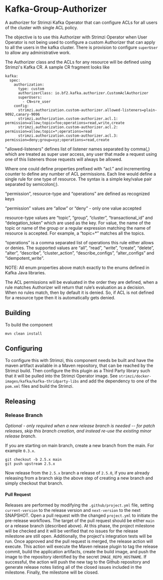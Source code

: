 # Kafka-Group-Authorizer

A authorizer for Strimzi Kafka Operator that can configure ACLs for all users of the cluster with single ACL policy.

The objective is to use this Authorizer with Strimzi Operator when User Operator is not being used to configure a custom Authorizer that can apply to all the users in the kafka cluster. There is provision to configure `superUser` to allow any administrative work.

The Authorizer class and the ACLs for any resource will be defined using Strimzi's Kafka CR. A sample CR fragment looks like

```
kafka:
  spec:
    authorization:
      type: custom
      authorizerClass: io.bf2.kafka.authorizer.CustomAclAuthorizer
      superUsers:
        - CN=sre_user
    config:
      strimzi.authorization.custom-authorizer.allowed-listeners=plain-9092,canary-9096
      strimzi.authorization.custom-authorizer.acl.1: permission=allow;topic=foo;operations=read,write,create
      strimzi.authorization.custom-authorizer.acl.2: permission=allow;topic=*;operations=read
      strimzi.authorization.custom-authorizer.acl.3: permission=deny;group=xyz;operations=read,create
```

"allowed-listeners" defines list of listener names separated by comma(,) which are treated as super user access, any user that made a request using one of this listeners those requests will always be allowed.

Where one could define properties prefixed with “acl.” and incrementing counter to define any number of ACL permissions. Each line would define a single rule for one type of resource. The syntax is a simple key/value pair separated by semicolon(;).

“permission”, resource-type and “operations” are defined as recognized keys

“permission” values are “allow” or “deny” - only one value accepted

resource-type values are “topic”, “group”, “cluster”, “transactional_id” and “delegation_token” which are used as the key. For value, the name of the topic or name of the group or a regular expression matching the name of resource is accepted. For example, a “topic=*” matches all the topics.

“operations” is a comma separated list of operations this rule either allows or denies. The supported values are “all”, “read”, “write”, “create”, “delete”, “alter”, “describe”, “cluster_action”, “describe_configs”, “alter_configs” and “idempotent_write”.

NOTE: All enum properties above match exactly to the enums defined in Kafka Java libraries.

The ACL permissions will be evaluated in the order they are defined, when a rule matches Authorizer will return that rule’s evaluation as a decision. When no rules match, then by default it is denied. So, if ACL is not defined for a resource type then it is automatically gets denied.

## Building

To build the component

```
mvn clean install
```

## Configuring

To configure this with Strimzi, this component needs be built and have the maven artifact available in a Maven repository, that can be reached by the Strimzi build. Then configure the this plugin as a Third Party library such that it will be pulled into the Strimzi Operator image. See `strimzi/docker-images/kafka/kafka-thridparty-libs` and add the dependency to one of the `pom.xml` files and build the Strimzi.

## Releasing

### Release Branch
*Optional - only required when a new release branch is needed -- for patch releases, skip this branch creation, and instead re-use the existing minor release branch*.

If you are starting on main branch, create a new branch from the main. For example `0.3.x`.

```shell
git checkout -b 2.5.x main
git push upstream 2.5.x
```
Now release from the `2.5.x` branch a release of `2.5.0`, if you are already releasing from a branch skip the above
step of creating a new branch and simply checkout that branch.

#### Pull Request
Releases are performed by modifying the `.github/project.yml` file, setting `current-version` to the release version and `next-version` to the next SNAPSHOT. Open a pull request with the changed `project.yml` to initiate the pre-release workflows. The target of the pull request should be either `main` or a release branch (described above).
At this phase, the project milestone will be checked and it will be verified that no issues for the release milestone are still open. Additionally, the project's integration tests will be run.
Once approved and the pull request is merged, the release action will execute. This action will execute the Maven release plugin to tag the release commit, build the application artifacts, create the build image, and push the image to the repository identified by the secret `IMAGE_REPO_HOSTNAME`. If successful, the action will push the new tag to the Github repository and generate release notes listing all of the closed issues included in the milestone. Finally, the milestone will be closed.


